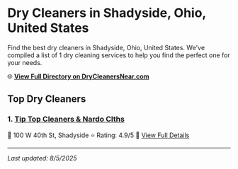 # Dry Cleaners in Shadyside, Ohio, United States

Find the best dry cleaners in Shadyside, Ohio, United States. We've compiled a list of 1 dry cleaning services to help you find the perfect one for your needs.

🌐 **[View Full Directory on DryCleanersNear.com](https://drycleanersnear.com/city/US/Ohio/Shadyside)**

## Top Dry Cleaners

### 1. [Tip Top Cleaners & Nardo Clths](https://drycleanersnear.com/dryCleaner/68897ca769a0219c2bf77b7d/tip-top-cleaners-nardo-clths)
📍 100 W 40th St, Shadyside
⭐ Rating: 4.9/5
🔗 [View Full Details](https://drycleanersnear.com/dryCleaner/68897ca769a0219c2bf77b7d/tip-top-cleaners-nardo-clths)


---

*Last updated: 8/5/2025*
